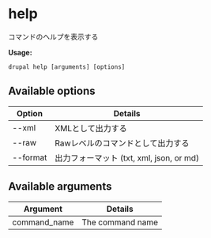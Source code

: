 # help
コマンドのヘルプを表示する

**Usage:**
```
drupal help [arguments] [options]
```

## Available options
Option | Details
-------|-------------
--xml | XMLとして出力する
--raw | Rawレベルのコマンドとして出力する
--format | 出力フォーマット (txt, xml, json, or md)

## Available arguments
Argument | Details
---------|-------------
command_name | The command name
